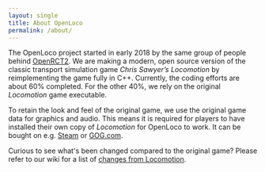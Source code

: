 ```yaml
---
layout: single
title: About OpenLoco
permalink: /about/
---
```


The OpenLoco project started in early 2018 by the same group of people behind [OpenRCT2](https://openrct2.io).
We are making a modern, open source version of the classic transport simulation game *Chris Sawyer’s Locomotion*
by reimplementing the game fully in C++. Currently, the coding efforts are about 60% completed. For the other 40%,
we rely on the original *Locomotion* game executable.

To retain the look and feel of the original game, we use the original game data for graphics and audio.
This means it is required for players to have installed their own copy of *Locomotion* for OpenLoco to work.
It can be bought on e.g. [Steam](https://store.steampowered.com/app/356430/) or
[GOG.com](https://www.gog.com/game/chris_sawyers_locomotion).

Curious to see what's been changed compared to the original game? Please refer to our wiki for a list of [changes from Locomotion](https://github.com/OpenLoco/OpenLoco/wiki/Changes-from-Locomotion).
